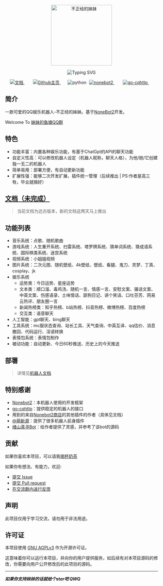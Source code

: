 <p align="center">
  <a href="https://nonebot.dev/"><img src="https://raw.githubusercontent.com/itsevin/sister_bot/main/logo.png" width="200" height="200" alt="不正经的妹妹"></a>
</p>

<div align="center">
<img src="https://readme-typing-svg.demolab.com?font=Fira+Code&size=25&duration=3000&pause=1000&color=FDE6E0&center=true&vCenter=true&width=435&lines=✨ 不正经的妹妹;一款可爱的QQ娱乐机器人 😘" alt="Typing SVG" />
</div>

<p align="center">

<p align="center">
	<!-- 文档 -->
	<a style="margin-inline:5px" target="_blank" href="https://bot.sevin.cn">
		<img src="https://img.shields.io/badge/文档-Docs-FDE6E0?style=flat&logo=Blogger" title="文档">
	</a>&emsp;
    <!-- GitHub主页 -->
	<a style="margin-inline:5px" target="_blank" href="https://github.com/itsevin/sister_bot">
		<img src="https://img.shields.io/badge/GitHub-Home-blue?style=flat&logo=GitHub" title="Github主页">
	</a>&emsp;
	<!-- py版本 -->
	<img src="https://img.shields.io/badge/python-3.10+-blue" alt="python">
    <!-- nonebot版本 -->
    <a style="margin-inline:5px" target="_blank" href="https://github.com/nonebot/nonebot2">
		<img src="https://img.shields.io/badge/Nonebot2-latest-blue" title="nonebot2">
	</a>&emsp;
    <!-- go-cqhttp版本 -->
    <a style="margin-inline:5px" target="_blank" href="https://github.com/Mrs4s/go-cqhttp">
		<img src="https://img.shields.io/badge/gocqhttp-latest-blue" title="go-cqhttp">
	</a>&emsp;
</p>

## 简介

一款可爱的QQ娱乐机器人-不正经的妹妹。基于[NoneBot2](https://v2.nonebot.dev/)开发。

Welcome To [妹妹的鱼塘QQ群](http://qm.qq.com/cgi-bin/qm/qr?_wv=1027&k=uj1afk31D3I86Ec1hJr-5Jy9nW3k6lZD&authKey=Dnihmo06yA%2B%2FCAdcym0nWZvqjDrUXux%2FSiuKb3HFJJjiZC%2FTJA3Ptzy12414Abgi&noverify=0&group_code=651708965)

## 特色

- 功能丰富：内置各种娱乐功能，有基于ChatGpt的API的聊天功能
- 自定义性高：可以修改机器人设定（机器人昵称，聊天人格），为他/她/它创建独一无二的机器人
- 简单易用：部署方便，有自动更新功能
- 扩展性强：能够二次开发扩展，插件统一管理（后续推出 | PS:作者是高三牲，毕业就搞好）

## [文档（未完成）](https://bot.sevin.cn)

> 当前文档为远古版本，新的文档这两天马上推出

## 功能列表

- 音乐系统：点歌、随机歌曲
- 游戏系统：人生重开系统、扫雷系统、塔罗牌系统、猜单词系统、猜成语系统、国际棋类系统、迷宫系统
- 视频系统：小姐姐视频
- 图片系统：二次元图、随机壁纸、4k壁纸、壁纸、看腿、鬼刀、灵梦、丁真、cosplay、jk
- 娱乐系统
  - 运势类：今日运势、星座运势
  - 文本类：顺口溜、毒鸡汤、随机一言、情感一言、安慰文案、骚话文案、中英文案、伤感语录、土味情话、舔狗日记、讲个笑话、口吐芬芳、网易云热评、朋友圈一言
  - 新闻热榜类：知乎热榜、b站热榜、抖音热榜、微博热榜、百度热榜
  - 交互类：语音聊天
- 人工智能：gpt聊天、bing聊天
- 工具系统：mc服状态查询、站长工具、天气查询、中英互译、qq估价、消息撤回、代码运行、淫语转换
- 表情包系统：表情包制作
- 被动功能：自动更新、今日60秒推送、历史上的今天推送

## 部署

> 详情见[机器人文档](https://bot.sevin.cn)

## 特别感谢

- [Nonebot2](https://github.com/nonebot/nonebot2)：本机器人使用的开发框架
- [go-cqhttp](https://github.com/Mrs4s/go-cqhttp)：提供稳定的机器人的接口
- 用到的来自[Nonebot2商店](https://v2.nonebot.dev/store)的其他插件的作者（具体见文档）
- [@萌新源](https://github.com/mengxinyuan638)：提供了很多机器人前身插件
- [绪山真寻Bot](https://github.com/HibiKier/zhenxun_bot)：给作者提供了灵感，并参考了该bot的源码

## 贡献

如果你喜欢本项目，可以请我[喝杯奶茶](https://afdian.net/a/itsevin)

如果你有想法、有能力，欢迎:
- [提交 Issue](https://github.com/itsevin/sister_bot/issues)
- [提交 Pull request](https://github.com/itsevin/sister_bot/pulls)
- [在交流群内进行反馈](http://qm.qq.com/cgi-bin/qm/qr?_wv=1027&k=uj1afk31D3I86Ec1hJr-5Jy9nW3k6lZD&authKey=Dnihmo06yA%2B%2FCAdcym0nWZvqjDrUXux%2FSiuKb3HFJJjiZC%2FTJA3Ptzy12414Abgi&noverify=0&group_code=651708965)

## 声明

此项目仅用于学习交流，请勿用于非法用途。

## 许可证

本项目使用 [GNU AGPLv3](https://choosealicense.com/licenses/agpl-3.0/) 作为开源许可证。

这意味着你可以运行本项目，并向你的用户提供服务，如后续有对本项目源码的修改，你需要向用户公开修改后的此项目的源码。

---

***如果你支持妹妹的话就给个star吧 QWQ***
